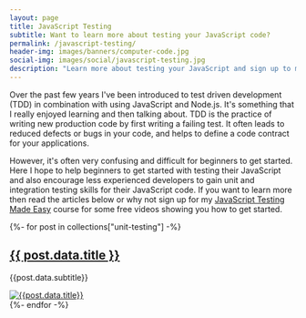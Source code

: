 ```yaml
---
layout: page
title: JavaScript Testing
subtitle: Want to learn more about testing your JavaScript code?
permalink: /javascript-testing/
header-img: images/banners/computer-code.jpg
social-img: images/social/javascript-testing.jpg
description: "Learn more about testing your JavaScript and sign up to my course"
---
```


Over the past few years I've been introduced to test driven development (TDD) in combination with using JavaScript and Node.js. It's something that I really enjoyed learning and then talking about. TDD is the practice of writing new production code by first writing a failing test. It often leads to reduced defects or bugs in your code, and helps to define a code contract for your applications.

However, it's often very confusing and difficult for beginners to get started. Here I hope to help beginners to get started with testing their JavaScript and also encourage less experienced developers to gain unit and integration testing skills for their JavaScript code. If you want to learn more then read the articles below or why not sign up for my [JavaScript Testing Made Easy]({{site.url}}/courses/javascript-testing-beginners-course/?signup=testing-page) course for some free videos showing you how to get started.

{%- for post in collections["unit-testing"] -%}
<article class="pv4 bb b--black-10 ph3 ph0-l">
<div class="flex flex-column flex-row-ns">
<div class="w-100 w-60-ns pr3-ns order-2 order-1-ns">
<a href="{{ post.url }}" class="link dim black">
<h2 class="f3 roboto mt0 lh-title">{{ post.data.title }}</h2>
</a>
<p class="f5 f4-l lh-copy roboto">
{{post.data.subtitle}}
</p>
</div>
<div class="pl3-ns order-1 order-2-ns mb4 mb0-ns w-100 w-40-ns">
    <a href="{{ post.url }}" class="grow dib">
        <img src="{{post.data.thumbnail}}" class="db" alt="{{post.data.title}}">
    </a>
</div>
</div>
</article>
{%- endfor -%}
